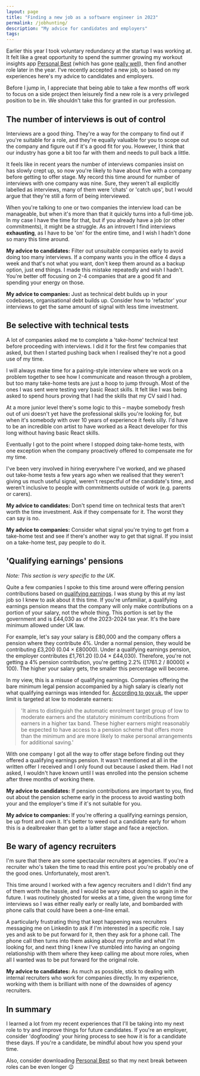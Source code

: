 ```yaml
---
layout: page
title: "Finding a new job as a software engineer in 2023"
permalink: /jobhunting/
description: "My advice for candidates and employers"
tags:
---
```


Earlier this year I took voluntary redundancy at the startup I was working at. It felt like a great opportunity to spend the summer growing my workout insights app [Personal Best](https://apps.apple.com/gb/app/personal-best-workouts/id1510256676) (which has gone [really well](/hockeysticking/)), then find another role later in the year. I've recently accepted a new job, so based on my experiences here's my advice to candidates and employers.

Before I jump in, I appreciate that being able to take a few months off work to focus on a side project then leisurely find a new role is a very privileged position to be in. We shouldn't take this for granted in our profession.

## The number of interviews is out of control

Interviews are a good thing. They're a way for the company to find out if you're suitable for a role, and they're equally valuable for you to scope out the company and figure out if it's a good fit for you. However, I think that our industry has gone a bit too far with them and needs to pull back a little.

It feels like in recent years the number of interviews companies insist on has slowly crept up, so now you're likely to have about five with a company before getting to offer stage. My record this time around for number of interviews with one company was nine. Sure, they weren't all explicitly labelled as interviews, many of them were 'chats' or 'catch ups', but I would argue that they're still a form of being interviewed.

When you're talking to one or two companies the interview load can be manageable, but when it's more than that it quickly turns into a full-time job. In my case I have the time for that, but if you already have a job (or other commitments), it might be a struggle. As an introvert I find interviews **exhausting**, as I have to be 'on' for the entire time, and I wish I hadn't done so many this time around.

**My advice to candidates:** Filter out unsuitable companies early to avoid doing too many interviews. If a company wants you in the office 4 days a week and that's not what you want, don't keep them around as a backup option, just end things. I made this mistake repeatedly and wish I hadn't. You're better off focusing on 2-4 companies that are a good fit and spending your energy on those.

**My advice to companies:** Just as technical debt builds up in your codebases, organisational debt builds up. Consider how to 'refactor' your interviews to get the same amount of signal with less time investment.

## Be selective with technical tests

A lot of companies asked me to complete a 'take-home' technical test before proceeding with interviews. I did it for the first few companies that asked, but then I started pushing back when I realised they're not a good use of my time.

I will always make time for a pairing-style interview where we work on a problem together to see how I communicate and reason through a problem, but too many take-home tests are just a hoop to jump through. Most of the ones I was sent were testing very basic React skills. It felt like I was being asked to spend hours proving that I had the skills that my CV said I had.

At a more junior level there's some logic to this – maybe somebody fresh out of uni doesn't yet have the professional skills you're looking for, but when it's somebody with over 10 years of experience it feels silly. I'd have to be an incredible con artist to have worked as a React developer for this long without having basic React skills.

Eventually I got to the point where I stopped doing take-home tests, with one exception when the company proactively offered to compensate me for my time.

I've been very involved in hiring everywhere I've worked, and we phased out take-home tests a few years ago when we realised that they weren't giving us much useful signal, weren't respectful of the candidate's time, and weren't inclusive to people with commitments outside of work (e.g. parents or carers).

**My advice to candidates:** Don't spend time on technical tests that aren't worth the time investment. Ask if they compensate for it. The worst they can say is no.

**My advice to companies:** Consider what signal you're trying to get from a take-home test and see if there's another way to get that signal. If you insist on a take-home test, pay people to do it.

## 'Qualifying earnings' pensions

_Note: This section is very specific to the UK._

Quite a few companies I spoke to this time around were offering pension contributions based on [qualifying earnings](https://www.nowpensions.com/employers/learn-about-workplace-pensions/qualifying-earnings/). I was stung by this at my last job so I knew to ask about it this time. If you're unfamiliar, a qualifying earnings pension means that the company will only make contributions on a portion of your salary, not the whole thing. This portion is set by the government and is £44,030 as of the 2023-2024 tax year. It's the bare minimum allowed under UK law.

For example, let's say your salary is £80,000 and the company offers a pension where they contribute 4%. Under a normal pension, they would be contributing £3,200 (0.04 &times; £80000). Under a qualifying earnings pension, the employer contributes £1,761.20 (0.04 &times; £44,030). Therefore, you're not getting a 4% pension contribution, you're getting 2.2% ([1761.2 / 80000] &times; 100). The higher your salary gets, the smaller this percentage will become.

In my view, this is a misuse of qualifying earnings. Companies offering the bare minimum legal pension accompanied by a high salary is clearly not what qualifying earnings was intended for. [According to gov.uk](https://www.gov.uk/government/publications/automatic-enrolment-review-of-the-earnings-trigger-and-qualifying-earnings-band-for-202324/review-of-the-automatic-enrolment-earnings-trigger-and-qualifying-earnings-band-for-202324-supporting-analysis#results-of-this-years-review), the upper limit is targeted at low to moderate earners:

> 'It aims to distinguish the automatic enrolment target group of low to moderate earners and the statutory minimum contributions from earners in a higher tax band. These higher earners might reasonably be expected to have access to a pension scheme that offers more than the minimum and are more likely to make personal arrangements for additional saving.'

With one company I got all the way to offer stage before finding out they offered a qualifying earnings pension. It wasn't mentioned at all in the written offer I received and I only found out because I asked them. Had I not asked, I wouldn't have known until I was enrolled into the pension scheme after three months of working there.

**My advice to candidates:** If pension contributions are important to you, find out about the pension scheme early in the process to avoid wasting both your and the employer's time if it's not suitable for you.

**My advice to companies:** If you're offering a qualifying earnings pension, be up front and own it. It's better to weed out a candidate early for whom this is a dealbreaker than get to a latter stage and face a rejection.

## Be wary of agency recruiters

I'm sure that there are some spectacular recruiters at agencies. If you're a recruiter who's taken the time to read this entire post you're probably one of the good ones. Unfortunately, most aren't.

This time around I worked with a few agency recruiters and I didn't find any of them worth the hassle, and I would be wary about doing so again in the future. I was routinely ghosted for weeks at a time, given the wrong time for interviews so I was either really early or really late, and bombarded with phone calls that could have been a one-line email.

A particularly frustrating thing that kept happening was recruiters messaging me on Linkedin to ask if I'm interested in a specific role. I say yes and ask to be put forward for it, then they ask for a phone call. The phone call then turns into them asking about my profile and what I'm looking for, and next thing I knew I've stumbled into having an ongoing relationship with them where they keep calling me about more roles, when all I wanted was to be put forward for the original role.

**My advice to candidates:** As much as possible, stick to dealing with internal recruiters who work for companies directly. In my experience, working with them is brilliant with none of the downsides of agency recruiters.

## In summary

I learned a lot from my recent experiences that I'll be taking into my next role to try and improve things for future candidates. If you're an employer, consider 'dogfooding' your hiring process to see how it is for a candidate these days. If you're a candidate, be mindful about how you spend your time.

Also, consider downloading [Personal Best](https://apps.apple.com/gb/app/personal-best-workouts/id1510256676) so that my next break between roles can be even longer 😉
